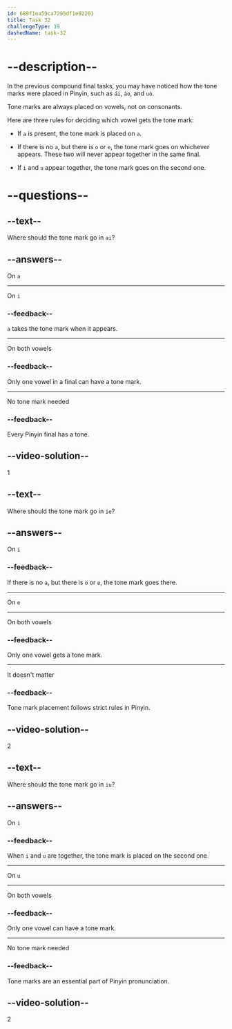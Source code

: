 ```yaml
---
id: 689f1ea59ca7295df1e92201
title: Task 32
challengeType: 19
dashedName: task-32
---
```


# --description--

In the previous compound final tasks, you may have noticed how the tone marks were placed in Pinyin, such as `ái`, `ào`, and `uó`.

Tone marks are always placed on vowels, not on consonants.

Here are three rules for deciding which vowel gets the tone mark:

- If `a` is present, the tone mark is placed on `a`.

- If there is no `a`, but there is `o` or `e`, the tone mark goes on whichever appears. These two will never appear together in the same final.

- If `i` and `u` appear together, the tone mark goes on the second one.

# --questions--

## --text--

Where should the tone mark go in `ai`?

## --answers--

On `a`

---

On `i`

### --feedback--

`a` takes the tone mark when it appears.

---

On both vowels

### --feedback--

Only one vowel in a final can have a tone mark.

---

No tone mark needed

### --feedback--

Every Pinyin final has a tone.

## --video-solution--

1

## --text--

Where should the tone mark go in `ie`?

## --answers--

On `i`

### --feedback--

If there is no `a`, but there is `o` or `e`, the tone mark goes there.

---

On `e`

---

On both vowels

### --feedback--

Only one vowel gets a tone mark.

---

It doesn't matter

### --feedback--

Tone mark placement follows strict rules in Pinyin.

## --video-solution--

2

## --text--

Where should the tone mark go in `iu`?

## --answers--

On `i`

### --feedback--

When `i` and `u` are together, the tone mark is placed on the second one.

---

On `u`

---

On both vowels

### --feedback--

Only one vowel can have a tone mark.

---

No tone mark needed

### --feedback--

Tone marks are an essential part of Pinyin pronunciation.

## --video-solution--

2
